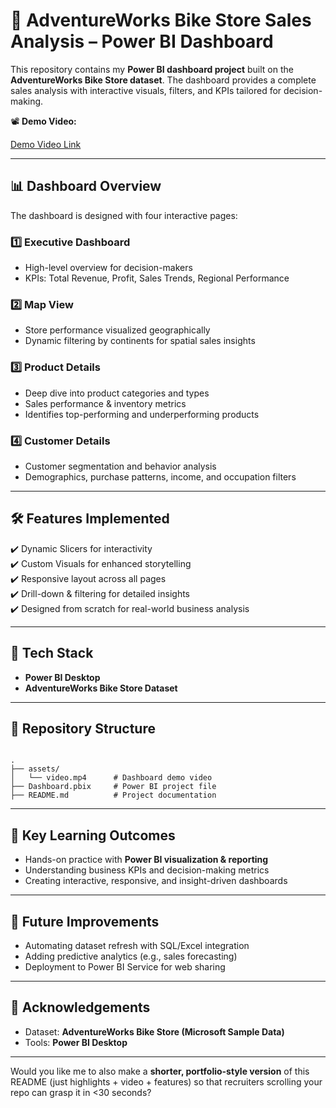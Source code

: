 # 🚴 AdventureWorks Bike Store Sales Analysis – Power BI Dashboard  

This repository contains my **Power BI dashboard project** built on the **AdventureWorks Bike Store dataset**. The dashboard provides a complete sales analysis with interactive visuals, filters, and KPIs tailored for decision-making.  

📽️ **Demo Video:**  

[Demo Video Link](https://www.linkedin.com/posts/mudassiria_powerbi-datavisualization-dashboarddesign-activity-7343557081909592064-MaTL)

---

## 📊 Dashboard Overview  

The dashboard is designed with four interactive pages:  

### 1️⃣ Executive Dashboard  
- High-level overview for decision-makers  
- KPIs: Total Revenue, Profit, Sales Trends, Regional Performance  

### 2️⃣ Map View  
- Store performance visualized geographically  
- Dynamic filtering by continents for spatial sales insights  

### 3️⃣ Product Details  
- Deep dive into product categories and types  
- Sales performance & inventory metrics  
- Identifies top-performing and underperforming products  

### 4️⃣ Customer Details  
- Customer segmentation and behavior analysis  
- Demographics, purchase patterns, income, and occupation filters  

---

## 🛠️ Features Implemented  
✔️ Dynamic Slicers for interactivity  
✔️ Custom Visuals for enhanced storytelling  
✔️ Responsive layout across all pages  
✔️ Drill-down & filtering for detailed insights  
✔️ Designed from scratch for real-world business analysis  

---

## 🚀 Tech Stack  
- **Power BI Desktop**  
- **AdventureWorks Bike Store Dataset**  

---

## 📂 Repository Structure  
```

.
├── assets/
│   └── video.mp4      # Dashboard demo video
├── Dashboard.pbix     # Power BI project file
├── README.md          # Project documentation

```

---

## 🎯 Key Learning Outcomes  
- Hands-on practice with **Power BI visualization & reporting**  
- Understanding business KPIs and decision-making metrics  
- Creating interactive, responsive, and insight-driven dashboards  

---

## 🔮 Future Improvements  
- Automating dataset refresh with SQL/Excel integration  
- Adding predictive analytics (e.g., sales forecasting)  
- Deployment to Power BI Service for web sharing  

---

## 🙌 Acknowledgements  
- Dataset: **AdventureWorks Bike Store (Microsoft Sample Data)**  
- Tools: **Power BI Desktop**  

---

Would you like me to also make a **shorter, portfolio-style version** of this README (just highlights + video + features) so that recruiters scrolling your repo can grasp it in <30 seconds?
